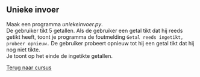 ## Unieke invoer

Maak een programma _uniekeinvoer.py_.\
De gebruiker tikt 5 getallen. Als de gebruiker een getal tikt dat hij
reeds getikt heeft, toont je programma de foutmelding
`Getal reeds ingetikt, probeer opnieuw.` De gebruiker probeert opnieuw
tot hij een getal tikt dat hij nog niet tikte.\
Je toont op het einde de ingetikte getallen.

[Terug naar cursus](/26_listsenfuncties.html)